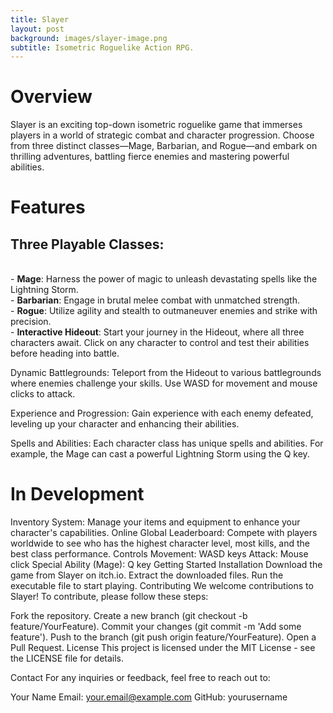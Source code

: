 ```yaml
---
title: Slayer
layout: post
background: images/slayer-image.png
subtitle: Isometric Roguelike Action RPG.
---
```


# Overview
Slayer is an exciting top-down isometric roguelike game that immerses players in a world of strategic combat and character progression. Choose from three distinct classes—Mage, Barbarian, and Rogue—and embark on thrilling adventures, battling fierce enemies and mastering powerful abilities.

# Features
## Three Playable Classes:
<br> - **Mage**: Harness the power of magic to unleash devastating spells like the Lightning Storm.
<br> - **Barbarian**: Engage in brutal melee combat with unmatched strength.
<br> - **Rogue**: Utilize agility and stealth to outmaneuver enemies and strike with precision.
<br> - **Interactive Hideout**: Start your journey in the Hideout, where all three characters await. Click on any character to control and test their abilities before heading into battle.

Dynamic Battlegrounds: Teleport from the Hideout to various battlegrounds where enemies challenge your skills. Use WASD for movement and mouse clicks to attack.

Experience and Progression: Gain experience with each enemy defeated, leveling up your character and enhancing their abilities.

Spells and Abilities: Each character class has unique spells and abilities. For example, the Mage can cast a powerful Lightning Storm using the Q key.

# In Development

Inventory System: Manage your items and equipment to enhance your character's capabilities.
Online Global Leaderboard: Compete with players worldwide to see who has the highest character level, most kills, and the best class performance.
Controls
Movement: WASD keys
Attack: Mouse click
Special Ability (Mage): Q key
Getting Started
Installation
Download the game from Slayer on itch.io.
Extract the downloaded files.
Run the executable file to start playing.
Contributing
We welcome contributions to Slayer! To contribute, please follow these steps:

Fork the repository.
Create a new branch (git checkout -b feature/YourFeature).
Commit your changes (git commit -m 'Add some feature').
Push to the branch (git push origin feature/YourFeature).
Open a Pull Request.
License
This project is licensed under the MIT License - see the LICENSE file for details.

Contact
For any inquiries or feedback, feel free to reach out to:

Your Name
Email: your.email@example.com
GitHub: yourusername
